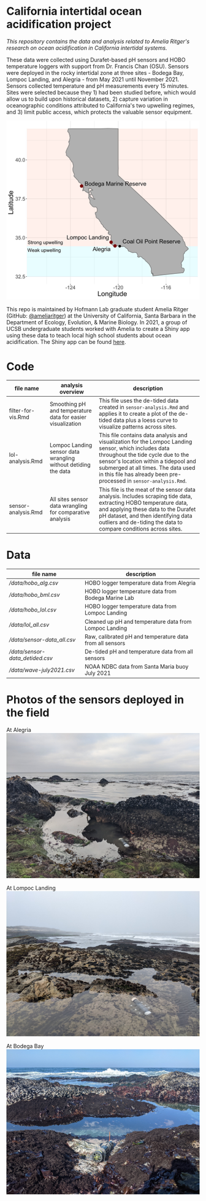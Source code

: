 # California intertidal ocean acidification project 

*This repository contains the data and analysis related to Amelia Ritger's research on ocean acidification in California intertidal systems.*

These data were collected using Durafet-based pH sensors and HOBO temperature loggers with support from Dr. Francis Chan (OSU). Sensors were deployed in the rocky intertidal zone at three sites - Bodega Bay, Lompoc Landing, and Alegria - from May 2021 until November 2021. Sensors collected temperature and pH measurements every 15 minutes. Sites were selected because they 1) had been studied before, which would allow us to build upon historical datasets, 2) capture variation in oceanographic conditions attributed to California's two upwelling regimes, and 3) limit public access, which protects the valuable sensor equipment. 

![Map of study sites in California](/media/site-map.png)

This repo is maintained by Hofmann Lab graduate student Amelia Ritger (GitHub: [@ameliaritger](https://github.com/ameliaritger)) at the University of California, Santa Barbara in the Department of Ecology, Evolution, & Marine Biology. In 2021, a group of UCSB undergraduate students worked with Amelia to create a Shiny app using these data to teach local high school students about ocean acidification. The Shiny app can be found [here](https://ameliaritger.shinyapps.io/intertidal-oa-module/). 

# Code

file name | analysis overview | description 
---|---|-----------
filter-for-vis.Rmd | Smoothing pH and temperature data for easier visualization | This file uses the de-tided data created in `sensor-analysis.Rmd` and applies it to create a plot of the de-tided data plus a loess curve to visualize patterns across sites.
lol-analysis.Rmd | Lompoc Landing sensor data wrangling without detiding the data | This file contains data analysis and visualization for the Lompoc Landing sensor, which includes data throughout the tide cycle due to the sensor's location within a tidepool and submerged at all times. The data used in this file has already been pre-processed in `sensor-analysis.Rmd`.
sensor-analysis.Rmd | All sites sensor data wrangling for comparative analysis  | This file is the meat of the sensor data analysis. Includes scraping tide data, extracting HOBO temperature data, and applying these data to the Durafet pH dataset, and then identifying data outliers and de-tiding the data to compare conditions across sites.

# Data 

file name | description 
---| -----------
*/data/hobo_alg.csv* | HOBO logger temperature data from Alegria
*/data/hobo_bml.csv* | HOBO logger temperature data from Bodega Marine Lab
*/data/hobo_lol.csv*  | HOBO logger temperature data from Lompoc Landing
*/data/lol_all.csv* | Cleaned up pH and temperature data from Lompoc Landing
*/data/sensor-data_all.csv* | Raw, calibrated pH and temperature data from all sensors
*/data/sensor-data_detided.csv* | De-tided pH and temperature data from all sensors
*/data/wave-july2021.csv* | NOAA NDBC data from Santa Maria buoy July 2021

# Photos of the sensors deployed in the field
At Alegria
![Alt text](/media/alg-horizon.jpg?raw=true)

At Lompoc Landing
![Alt text](/media/lol-horizon.jpg?raw=true) 

At Bodega Bay
![Alt text](/media/bodega-sun.jpg?raw=true)
